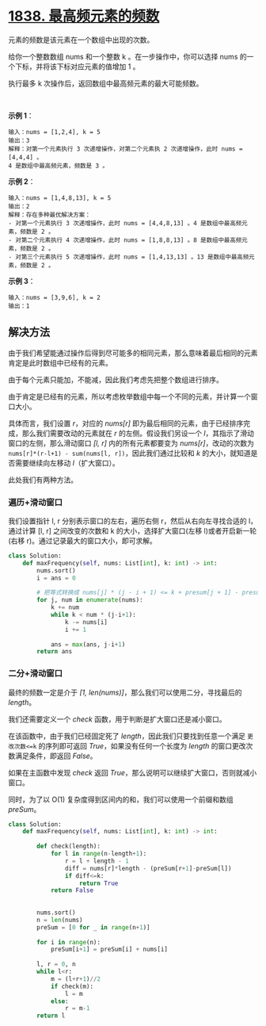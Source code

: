 # [1838. 最高频元素的频数](https://leetcode-cn.com/problems/frequency-of-the-most-frequent-element/)

元素的频数是该元素在一个数组中出现的次数。

给你一个整数数组 nums 和一个整数 k 。在一步操作中，你可以选择 nums 的一个下标，并将该下标对应元素的值增加 1 。

执行最多 k 次操作后，返回数组中最高频元素的最大可能频数。

 

**示例 1**：
```
输入：nums = [1,2,4], k = 5
输出：3
解释：对第一个元素执行 3 次递增操作，对第二个元素执 2 次递增操作，此时 nums = [4,4,4] 。
4 是数组中最高频元素，频数是 3 。
```
**示例 2**：
```
输入：nums = [1,4,8,13], k = 5
输出：2
解释：存在多种最优解决方案：
- 对第一个元素执行 3 次递增操作，此时 nums = [4,4,8,13] 。4 是数组中最高频元素，频数是 2 。
- 对第二个元素执行 4 次递增操作，此时 nums = [1,8,8,13] 。8 是数组中最高频元素，频数是 2 。
- 对第三个元素执行 5 次递增操作，此时 nums = [1,4,13,13] 。13 是数组中最高频元素，频数是 2 。
```
**示例 3**：
```
输入：nums = [3,9,6], k = 2
输出：1
```

## 解决方法

由于我们希望能通过操作后得到尽可能多的相同元素，那么意味着最后相同的元素肯定是此时数组中已经有的元素。

由于每个元素只能加，不能减，因此我们考虑先把整个数组进行排序。

由于肯定是已经有的元素，所以考虑枚举数组中每一个不同的元素，并计算一个窗口大小。

具体而言，我们设置 *r*，对应的 *nums[r]* 即为最后相同的元素，由于已经排序完成，那么我们需要改动的元素就在 *r* 的左侧。假设我们另设一个 *l*，其指示了滑动窗口的左侧，那么滑动窗口 *[l, r]* 内的所有元素都要变为 *nums[r]*，改动的次数为 `nums[r]*(r-l+1) - sum(nums[l, r])`，因此我们通过比较和 *k* 的大小，就知道是否需要继续向左移动 *l*（扩大窗口）。

此处我们有两种方法。

### 遍历+滑动窗口

我们设置指针 l, r 分别表示窗口的左右，遍历右侧 r，然后从右向左寻找合适的 l，通过计算 [l, r] 之间改变的次数和 k 的大小，选择扩大窗口(左移 l)或者开启新一轮(右移 r)。通过记录最大的窗口大小，即可求解。

```py
class Solution:
    def maxFrequency(self, nums: List[int], k: int) -> int:
        nums.sort()
        i = ans = 0
        
        # 把等式转换成 nums[j] * (j - i + 1) <= k + presum[j + 1] - presum[i]
        for j, num in enumerate(nums):
            k += num
            while k < num * (j-i+1):
                k -= nums[i]
                i += 1
            
            ans = max(ans, j-i+1)
        return ans
```

### 二分+滑动窗口

最终的频数一定是介于 *[1, len(nums)]*，那么我们可以使用二分，寻找最后的 *length*。

我们还需要定义一个 *check* 函数，用于判断是扩大窗口还是减小窗口。

在该函数中，由于我们已经固定死了 *length*，因此我们只要找到任意一个满足 `更改次数<=k` 的序列即可返回 *True*，如果没有任何一个长度为 *length* 的窗口更改次数满足条件，即返回 *False*。

如果在主函数中发现 *check* 返回 *True*，那么说明可以继续扩大窗口，否则就减小窗口。

同时，为了以 O(1) 复杂度得到区间内的和，我们可以使用一个前缀和数组 *preSum*。

```py
class Solution:
    def maxFrequency(self, nums: List[int], k: int) -> int:
        
        def check(length):
            for l in range(n-length+1):
                r = l + length - 1
                diff = nums[r]*length - (preSum[r+1]-preSum[l])
                if diff<=k:
                    return True
            return False
        
        
        nums.sort()
        n = len(nums)
        preSum = [0 for _ in range(n+1)]
        
        for i in range(n):
            preSum[i+1] = preSum[i] + nums[i]
        
        l, r = 0, n
        while l<r:
            m = (l+r+1)//2
            if check(m):
                l = m
            else:
                r = m-1
        return l
```